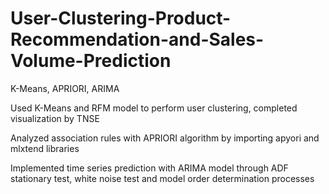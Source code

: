 # User-Clustering-Product-Recommendation-and-Sales-Volume-Prediction

K-Means, APRIORI, ARIMA

Used K-Means and RFM model to perform user clustering, completed visualization by TNSE
 
Analyzed association rules with APRIORI algorithm by importing apyori and mlxtend libraries

Implemented time series prediction with ARIMA model through ADF stationary test, white noise test and model order determination processes 
